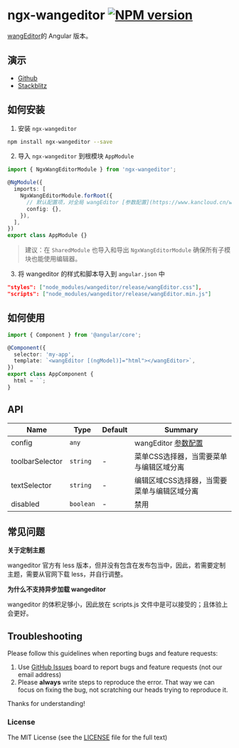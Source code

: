 # ngx-wangeditor [![NPM version](https://img.shields.io/npm/v/ngx-wangeditor.svg)](https://www.npmjs.com/package/ngx-wangeditor)

[wangEditor](https://github.com/wangfupeng1988/wangEditor)的 Angular 版本。

## 演示

- [Github](https://cipchk.github.io/ngx-wangeditor/)
- [Stackblitz](https://stackblitz.com/edit/ngx-wangeditor)

## 如何安装

1.  安装 `ngx-wangeditor`

```bash
npm install ngx-wangeditor --save
```

2.  导入 `ngx-wangeditor` 到根模块 `AppModule`

```typescript
import { NgxWangEditorModule } from 'ngx-wangeditor';

@NgModule({
  imports: [
    NgxWangEditorModule.forRoot({
      // 默认配置项，对全局 wangEditor [参数配置](https://www.kancloud.cn/wangfupeng/wangeditor3/335776)
      config: {},
    }),
  ],
})
export class AppModule {}
```

> 建议：在 `SharedModule` 也导入和导出 `NgxWangEditorModule` 确保所有子模块也能使用编辑器。

3.  将 wangeditor 的样式和脚本导入到 `angular.json` 中

```json
"styles": ["node_modules/wangeditor/release/wangEditor.css"],
"scripts": ["node_modules/wangeditor/release/wangEditor.min.js"]
```

## 如何使用

```ts
import { Component } from '@angular/core';

@Component({
  selector: 'my-app',
  template: `<wangEditor [(ngModel)]="html"></wangEditor>`,
})
export class AppComponent {
  html = ``;
}
```

## API

| Name    | Type                 | Default | Summary                                                                      |
|---------|----------------------|---------|------------------------------------------------------------------------------|
| config  | `any`                |         | wangEditor [参数配置](https://www.kancloud.cn/wangfupeng/wangeditor3/335776) |
| toolbarSelector | `string` | -       | 菜单CSS选择器，当需要菜单与编辑区域分离 |
| textSelector | `string` | -       | 编辑区域CSS选择器，当需要菜单与编辑区域分离 |
| disabled | `boolean` | -       | 禁用 |

## 常见问题

**关于定制主题**

wangeditor 官方有 less 版本，但并没有包含在发布包当中，因此，若需要定制主题，需要从官网下载 less，并自行调整。

**为什么不支持异步加载 wangeditor**

wangeditor 的体积足够小，因此放在 scripts.js 文件中是可以接受的；且体验上会更好。

## Troubleshooting

Please follow this guidelines when reporting bugs and feature requests:

1.  Use [GitHub Issues](https://github.com/cipchk/ngx-wangeditor/issues) board to report bugs and feature requests (not our email address)
2.  Please **always** write steps to reproduce the error. That way we can focus on fixing the bug, not scratching our heads trying to reproduce it.

Thanks for understanding!

### License

The MIT License (see the [LICENSE](https://github.com/cipchk/ngx-wangeditor/blob/master/LICENSE) file for the full text)

